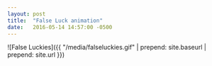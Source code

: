 ```yaml
---
layout: post
title:  "False Luck animation"
date:   2016-05-14 14:57:00 -0500
---
```


![False Luckies]({{ "/media/falseluckies.gif" | prepend: site.baseurl | prepend: site.url }})